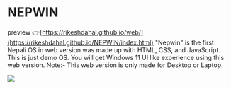 # NEPWIN
preview 👉[https://rikeshdahal.github.io/web/](https://rikeshdahal.github.io/NEPWIN/index.html)
"Nepwin" is the first Nepali OS in web version was made up with HTML, CSS, and JavaScript. This is just demo OS. You will get Windows 11 UI like experience using this web version. Note:- This web version is only made for Desktop or Laptop.

<img src="https://bkit.co/w_62eab13853c06.gif" />

